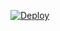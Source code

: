 [![Deploy](https://www.herokucdn.com/deploy/button.png)](https://dashboard.heroku.com/new?template=https://github.com/seangggg/HK)

